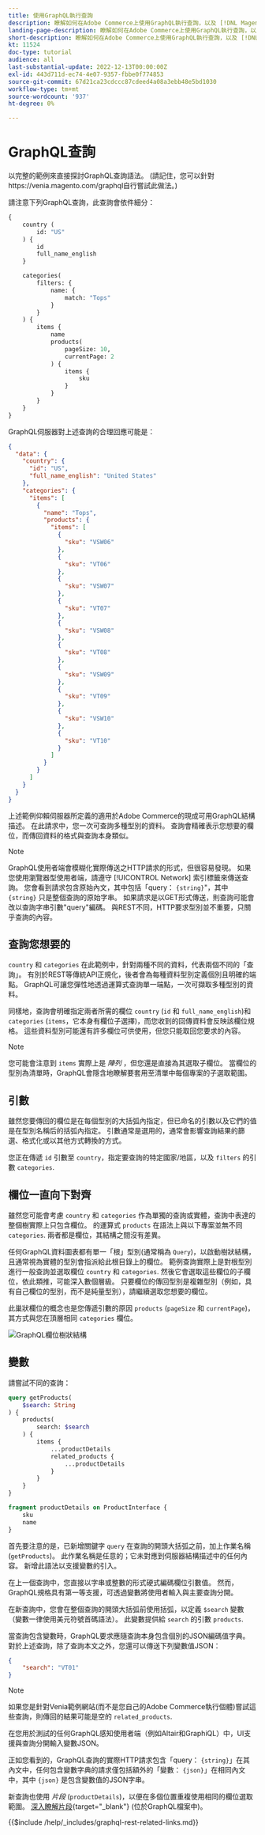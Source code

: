 ```yaml
---
title: 使用GraphQL執行查詢
description: 瞭解如何在Adobe Commerce上使用GraphQL執行查詢，以及 [!DNL Magento Open Source]. 以下為使用GET和POST呼叫的GraphQL簡介。
landing-page-description: 瞭解如何在Adobe Commerce上使用GraphQL執行查詢，以及 [!DNL Magento Open Source]. 以下為使用GET和POST呼叫的GraphQL簡介。
short-description: 瞭解如何在Adobe Commerce上使用GraphQL執行查詢，以及 [!DNL Magento Open Source]. 以下為使用GET和POST呼叫的GraphQL簡介。
kt: 11524
doc-type: tutorial
audience: all
last-substantial-update: 2022-12-13T00:00:00Z
exl-id: 443d711d-ec74-4e07-9357-fbbe0f774853
source-git-commit: 67d21ca23cdccc87cdeed4a08a3ebb48e5bd1030
workflow-type: tm+mt
source-wordcount: '937'
ht-degree: 0%

---
```


# GraphQL查詢

以完整的範例來直接探討GraphQL查詢語法。 (請記住，您可以針對https://venia.magento.com/graphql自行嘗試此做法。)

請注意下列GraphQL查詢，此查詢會依件細分：

```graphql
{
    country (
        id: "US"
    ) {
        id
        full_name_english
    }

    categories(
        filters: {
            name: {
                match: "Tops"
            }
        }
    ) {
        items {
            name
            products(
                pageSize: 10,
                currentPage: 2
            ) {
                items {
                    sku
                }
            }
        }
    }
}
```

GraphQL伺服器對上述查詢的合理回應可能是：

```json
{
  "data": {
    "country": {
      "id": "US",
      "full_name_english": "United States"
    },
    "categories": {
      "items": [
        {
          "name": "Tops",
          "products": {
            "items": [
              {
                "sku": "VSW06"
              },
              {
                "sku": "VT06"
              },
              {
                "sku": "VSW07"
              },
              {
                "sku": "VT07"
              },
              {
                "sku": "VSW08"
              },
              {
                "sku": "VT08"
              },
              {
                "sku": "VSW09"
              },
              {
                "sku": "VT09"
              },
              {
                "sku": "VSW10"
              },
              {
                "sku": "VT10"
              }
            ]
          }
        }
      ]
    }
  }
}
```

上述範例仰賴伺服器所定義的適用於Adobe Commerce的現成可用GraphQL結構描述。 在此請求中，您一次可查詢多種型別的資料。 查詢會精確表示您想要的欄位，而傳回資料的格式與查詢本身類似。

>[!NOTE]
>
>GraphQL使用者端會模糊化實際傳送之HTTP請求的形式，但很容易發現。 如果您使用瀏覽器型使用者端，請遵守 [!UICONTROL Network] 索引標籤來傳送查詢。 您會看到請求包含原始內文，其中包括「query： `{string}`&quot;，其中 `{string}` 只是整個查詢的原始字串。 如果請求是以GET形式傳送，則查詢可能會改以查詢字串引數&quot;query&quot;編碼。 與REST不同，HTTP要求型別並不重要，只關乎查詢的內容。


## 查詢您想要的

`country` 和 `categories` 在此範例中，針對兩種不同的資料，代表兩個不同的「查詢」。 有別於REST等傳統API正規化，後者會為每種資料型別定義個別且明確的端點。 GraphQL可讓您彈性地透過運算式查詢單一端點，一次可擷取多種型別的資料。

同樣地，查詢會明確指定兩者所需的欄位 `country` (`id` 和 `full_name_english`)和 `categories` (`items`，它本身有欄位子選擇)，而您收到的回傳資料會反映該欄位規格。 這些資料型別可能還有許多欄位可供使用，但您只能取回您要求的內容。


>[!NOTE]
>
>您可能會注意到 `items` 實際上是 _陣列_ ，但您還是直接為其選取子欄位。 當欄位的型別為清單時，GraphQL會隱含地瞭解要套用至清單中每個專案的子選取範圍。

## 引數

雖然您要傳回的欄位是在每個型別的大括弧內指定，但已命名的引數以及它們的值是在型別名稱后的括弧內指定。 引數通常是選用的，通常會影響查詢結果的篩選、格式化或以其他方式轉換的方式。

您正在傳遞 `id` 引數至 `country`，指定要查詢的特定國家/地區，以及 `filters` 的引數 `categories`.

## 欄位一直向下對齊

雖然您可能會考慮 `country` 和 `categories` 作為單獨的查詢或實體，查詢中表達的整個樹實際上只包含欄位。 的運算式 `products` 在語法上與以下專案並無不同 `categories`. 兩者都是欄位，其結構之間沒有差異。

任何GraphQL資料圖表都有單一「根」型別(通常稱為 `Query`)，以啟動樹狀結構，且通常視為實體的型別會指派給此根目錄上的欄位。 範例查詢實際上是對根型別進行一般查詢並選取欄位 `country` 和 `categories`. 然後它會選取這些欄位的子欄位，依此類推，可能深入數個層級。 只要欄位的傳回型別是複雜型別（例如，具有自己欄位的型別，而不是純量型別），請繼續選取您想要的欄位。

此巢狀欄位的概念也是您傳遞引數的原因 `products` (`pageSize` 和 `currentPage`)，其方式與您在頂層相同 `categories` 欄位。

![GraphQL欄位樹狀結構](../assets/graphql-field-tree.png)

## 變數

請嘗試不同的查詢：

```graphql
query getProducts(
    $search: String
) {
    products(
        search: $search
    ) {
        items {
            ...productDetails
            related_products {
                ...productDetails
            }
        }
    }
}

fragment productDetails on ProductInterface {
    sku
    name
}
```

首先要注意的是，已新增關鍵字 `query` 在查詢的開頭大括弧之前，加上作業名稱(`getProducts`)。 此作業名稱是任意的；它未對應到伺服器結構描述中的任何內容。 新增此語法以支援變數的引入。

在上一個查詢中，您直接以字串或整數的形式硬式編碼欄位引數值。 然而，GraphQL規格具有第一等支援，可透過變數將使用者輸入與主要查詢分開。

在新查詢中，您會在整個查詢的開頭大括弧前使用括弧，以定義 `$search` 變數（變數一律使用美元符號首碼語法）。 此變數提供給 `search` 的引數 `products`.

當查詢包含變數時，GraphQL要求應隨查詢本身包含個別的JSON編碼值字典。 對於上述查詢，除了查詢本文之外，您還可以傳送下列變數值JSON：

```json
{
    "search": "VT01"
}
```

>[!NOTE]
>
>如果您是針對Venia範例網站(而不是您自己的Adobe Commerce執行個體)嘗試這些查詢，則傳回的結果可能是空的 `related_products`.

在您用於測試的任何GraphQL感知使用者端（例如Altair和GraphiQL）中，UI支援與查詢分開輸入變數JSON。

正如您看到的，GraphQL查詢的實際HTTP請求包含「query： `{string}`」在其內文中，任何包含變數字典的請求僅包括額外的「變數： `{json}`」在相同內文中，其中 `{json}` 是包含變數值的JSON字串。

新查詢也使用 _片段_ (`productDetails`)，以便在多個位置重複使用相同的欄位選取範圍。 [深入瞭解片段](https://graphql.org/learn/queries/#fragments){target="_blank"} (位於GraphQL檔案中)。

{{$include /help/_includes/graphql-rest-related-links.md}}
